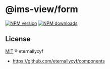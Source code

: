 # @ims-view/form

[![NPM version][version-image]][version-url] [![NPM downloads][download-image]][download-url]

## License

[MIT](../../LICENSE) ® eternallycyf

<!-- npm url -->

[version-image]: http://img.shields.io/npm/v/@ims-view/form.svg?color=deepgreen&label=latest
[version-url]: http://npmjs.org/package/@ims-view/form
[download-image]: https://img.shields.io/npm/dm/@ims-view/form.svg
[download-url]: https://npmjs.org/package/@ims-view/form

<!-- repo url -->

- https://github.com/eternallycyf/components

